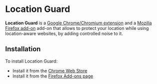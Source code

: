 # Location Guard

**Location Guard** is a [Google Chrome/Chromium extension](https://chrome.google.com/webstore/detail/location-guard/cfohepagpmnodfdmjliccbbigdkfcgia)
and a [Mozilla Firefox add-on](https://addons.mozilla.org/en-US/firefox/addon/location-guard/) add-on that
allows to protect your location while using location-aware websites, by adding controlled noise to it.

## Installation

To install Location Guard:

* Install it from the [Chrome Web Store](https://chrome.google.com/webstore/detail/location-guard/cfohepagpmnodfdmjliccbbigdkfcgia)
* Install it from the [Firefox Add-ons page](https://addons.mozilla.org/en-US/firefox/addon/location-guard/)

